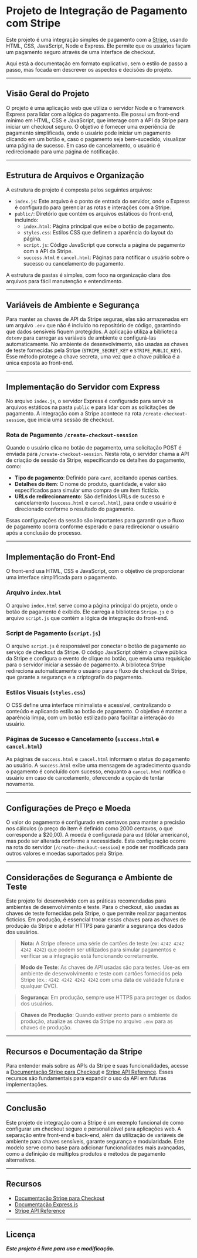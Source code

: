 # Projeto de Integração de Pagamento com Stripe

Este projeto é uma integração simples de pagamento com a [Stripe](https://stripe.com/), usando HTML, CSS, JavaScript, Node e Express. Ele permite que os usuários façam um pagamento seguro através de uma interface de checkout.

Aqui está a documentação em formato explicativo, sem o estilo de passo a passo, mas focada em descrever os aspectos e decisões do projeto.

---

## Visão Geral do Projeto

O projeto é uma aplicação web que utiliza o servidor Node e o framework Express para lidar com a lógica do pagamento. Ele possui um front-end mínimo em HTML, CSS e JavaScript, que interage com a API da Stripe para iniciar um checkout seguro. O objetivo é fornecer uma experiência de pagamento simplificada, onde o usuário pode iniciar um pagamento clicando em um botão e, caso o pagamento seja bem-sucedido, visualizar uma página de sucesso. Em caso de cancelamento, o usuário é redirecionado para uma página de notificação.

---

## Estrutura de Arquivos e Organização

A estrutura do projeto é composta pelos seguintes arquivos:

- `index.js`: Este arquivo é o ponto de entrada do servidor, onde o Express é configurado para gerenciar as rotas e interações com a Stripe.
- `public/`: Diretório que contém os arquivos estáticos do front-end, incluindo:
  - `index.html`: Página principal que exibe o botão de pagamento.
  - `styles.css`: Estilos CSS que definem a aparência do layout da página.
  - `script.js`: Código JavaScript que conecta a página de pagamento com a API da Stripe.
  - `success.html` e `cancel.html`: Páginas para notificar o usuário sobre o sucesso ou cancelamento do pagamento.

A estrutura de pastas é simples, com foco na organização clara dos arquivos para fácil manutenção e entendimento.

---

## Variáveis de Ambiente e Segurança

Para manter as chaves de API da Stripe seguras, elas são armazenadas em um arquivo `.env` que não é incluído no repositório de código, garantindo que dados sensíveis fiquem protegidos. A aplicação utiliza a biblioteca `dotenv` para carregar as variáveis de ambiente e configurá-las automaticamente. No ambiente de desenvolvimento, são usadas as chaves de teste fornecidas pela Stripe (`STRIPE_SECRET_KEY` e `STRIPE_PUBLIC_KEY`). Esse método protege a chave secreta, uma vez que a chave pública é a única exposta ao front-end.

---

## Implementação do Servidor com Express

No arquivo `index.js`, o servidor Express é configurado para servir os arquivos estáticos na pasta `public` e para lidar com as solicitações de pagamento. A integração com a Stripe acontece na rota `/create-checkout-session`, que inicia uma sessão de checkout.

### Rota de Pagamento `/create-checkout-session`

Quando o usuário clica no botão de pagamento, uma solicitação POST é enviada para `/create-checkout-session`. Nesta rota, o servidor chama a API de criação de sessão da Stripe, especificando os detalhes do pagamento, como:

- **Tipo de pagamento**: Definido para `card`, aceitando apenas cartões.
- **Detalhes do item**: O nome do produto, quantidade, e valor são especificados para simular uma compra de um item fictício.
- **URLs de redirecionamento**: São definidos URLs de sucesso e cancelamento (`success.html` e `cancel.html`), para onde o usuário é direcionado conforme o resultado do pagamento.

Essas configurações da sessão são importantes para garantir que o fluxo de pagamento ocorra conforme esperado e para redirecionar o usuário após a conclusão do processo.

---

## Implementação do Front-End

O front-end usa HTML, CSS e JavaScript, com o objetivo de proporcionar uma interface simplificada para o pagamento.

### Arquivo `index.html`

O arquivo `index.html` serve como a página principal do projeto, onde o botão de pagamento é exibido. Ele carrega a biblioteca `Stripe.js` e o arquivo `script.js` que contém a lógica de integração do front-end.

### Script de Pagamento (`script.js`)

O arquivo `script.js` é responsável por conectar o botão de pagamento ao serviço de checkout da Stripe. O código JavaScript obtém a chave pública da Stripe e configura o evento de clique no botão, que envia uma requisição para o servidor iniciar a sessão de pagamento. A biblioteca Stripe redireciona automaticamente o usuário para o fluxo de checkout da Stripe, que garante a segurança e a criptografia do pagamento.

### Estilos Visuais (`styles.css`)

O CSS define uma interface minimalista e acessível, centralizando o conteúdo e aplicando estilo ao botão de pagamento. O objetivo é manter a aparência limpa, com um botão estilizado para facilitar a interação do usuário.

### Páginas de Sucesso e Cancelamento (`success.html` e `cancel.html`)

As páginas de `success.html` e `cancel.html` informam o status do pagamento ao usuário. A `success.html` exibe uma mensagem de agradecimento quando o pagamento é concluído com sucesso, enquanto a `cancel.html` notifica o usuário em caso de cancelamento, oferecendo a opção de tentar novamente.

---

## Configurações de Preço e Moeda

O valor do pagamento é configurado em centavos para manter a precisão nos cálculos (o preço do item é definido como 2000 centavos, o que corresponde a $20,00). A moeda é configurada para `usd` (dólar americano), mas pode ser alterada conforme a necessidade. Esta configuração ocorre na rota do servidor (`/create-checkout-session`) e pode ser modificada para outros valores e moedas suportados pela Stripe.

---

## Considerações de Segurança e Ambiente de Teste

Este projeto foi desenvolvido com as práticas recomendadas para ambientes de desenvolvimento e teste. Para o checkout, são usadas as chaves de teste fornecidas pela Stripe, o que permite realizar pagamentos fictícios. Em produção, é essencial trocar essas chaves para as chaves de produção da Stripe e adotar HTTPS para garantir a segurança dos dados dos usuários.

> **Nota:** A Stripe oferece uma série de cartões de teste (ex: `4242 4242 4242 4242`) que podem ser utilizados para simular pagamentos e verificar se a integração está funcionando corretamente.

> **Modo de Teste**: As chaves de API usadas são para testes. Use-as em ambiente de desenvolvimento e teste com cartões fornecidos pela Stripe (ex.: `4242 4242 4242 4242` com uma data de validade futura e qualquer CVC).

> **Segurança**: Em produção, sempre use HTTPS para proteger os dados dos usuários.

> **Chaves de Produção**: Quando estiver pronto para o ambiente de produção, atualize as chaves da Stripe no arquivo `.env` para as chaves de produção.

---

## Recursos e Documentação da Stripe

Para entender mais sobre as APIs da Stripe e suas funcionalidades, acesse a [Documentação Stripe para Checkout](https://stripe.com/docs/checkout) e [Stripe API Reference](https://stripe.com/docs/api). Esses recursos são fundamentais para expandir o uso da API em futuras implementações.

---

## Conclusão

Este projeto de integração com a Stripe é um exemplo funcional de como configurar um checkout seguro e personalizável para aplicações web. A separação entre front-end e back-end, além da utilização de variáveis de ambiente para chaves sensíveis, garante segurança e modularidade. Este modelo serve como base para adicionar funcionalidades mais avançadas, como a definição de múltiplos produtos e métodos de pagamento alternativos.

--- 

## Recursos

- [Documentação Stripe para Checkout](https://stripe.com/docs/checkout)
- [Documentação Express.js](https://expressjs.com/)
- [Stripe API Reference](https://stripe.com/docs/api)

---

## Licença

***Este projeto é livre para uso e modificação.***
